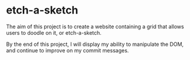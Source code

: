 # etch-a-sketch

The aim of this project is to create a website containing a grid that allows users to doodle on it, or etch-a-sketch.

By the end of this project, I will display my ability to manipulate the DOM, and continue to improve on my commit messages.